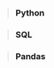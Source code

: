 > ### <a href ="https://github.com/setwin/DS_Practice/tree/Python" style="text-decoration:none">Python</a>

> ### <a href ="https://github.com/setwin/DS_Practice/tree/sql" style="text-decoration:none">SQL</a>

> ### <a href ="https://github.com/setwin/DS_Practice/tree/Pandas" style="text-decoration:none">Pandas</a>
